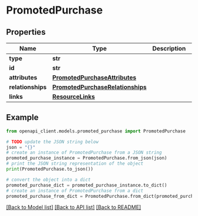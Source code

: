 # PromotedPurchase


## Properties

Name | Type | Description | Notes
------------ | ------------- | ------------- | -------------
**type** | **str** |  | 
**id** | **str** |  | 
**attributes** | [**PromotedPurchaseAttributes**](PromotedPurchaseAttributes.md) |  | [optional] 
**relationships** | [**PromotedPurchaseRelationships**](PromotedPurchaseRelationships.md) |  | [optional] 
**links** | [**ResourceLinks**](ResourceLinks.md) |  | [optional] 

## Example

```python
from openapi_client.models.promoted_purchase import PromotedPurchase

# TODO update the JSON string below
json = "{}"
# create an instance of PromotedPurchase from a JSON string
promoted_purchase_instance = PromotedPurchase.from_json(json)
# print the JSON string representation of the object
print(PromotedPurchase.to_json())

# convert the object into a dict
promoted_purchase_dict = promoted_purchase_instance.to_dict()
# create an instance of PromotedPurchase from a dict
promoted_purchase_from_dict = PromotedPurchase.from_dict(promoted_purchase_dict)
```
[[Back to Model list]](../README.md#documentation-for-models) [[Back to API list]](../README.md#documentation-for-api-endpoints) [[Back to README]](../README.md)


